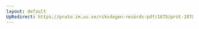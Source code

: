 ```yaml
---
layout: default
UpRedirect: https://pruto.im.uu.se/riksdagen-records-pdf/1875/prot-1875--ak--006/prot-1875--ak--006_008.pdf
---
```


